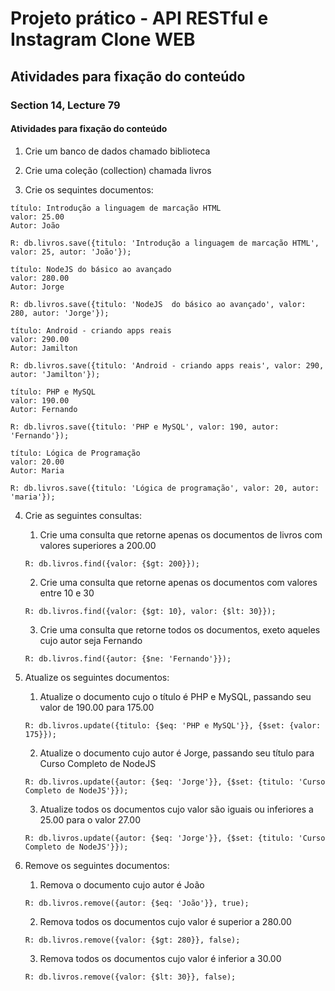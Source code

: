 # Projeto prático - API RESTful e Instagram Clone WEB

## Atividades para fixação do conteúdo
### Section 14, Lecture 79

#### Atividades para fixação do conteúdo

1. Crie um banco de dados chamado biblioteca

2. Crie uma coleção (collection) chamada livros

3. Crie os sequintes documentos:

``` 
título: Introdução a linguagem de marcação HTML
valor: 25.00
Autor: João

R: db.livros.save({titulo: 'Introdução a linguagem de marcação HTML', valor: 25, autor: 'João'});
```

```
título: NodeJS do básico ao avançado
valor: 280.00
Autor: Jorge

R: db.livros.save({titulo: 'NodeJS  do básico ao avançado', valor: 280, autor: 'Jorge'});
```

```
título: Android - criando apps reais
valor: 290.00
Autor: Jamilton

R: db.livros.save({titulo: 'Android - criando apps reais', valor: 290, autor: 'Jamilton'});
```

```
título: PHP e MySQL
valor: 190.00
Autor: Fernando

R: db.livros.save({titulo: 'PHP e MySQL', valor: 190, autor: 'Fernando'});
```

```
título: Lógica de Programação
valor: 20.00
Autor: Maria

R: db.livros.save({titulo: 'Lógica de programação', valor: 20, autor: 'maria'});
```

4. Crie as seguintes consultas:
    1. Crie uma consulta que retorne apenas os documentos de livros com valores superiores a 200.00
    ```
    R: db.livros.find({valor: {$gt: 200}});
    ```
    2. Crie uma consulta que retorne apenas os documentos com valores entre 10 e 30
    ```
    R: db.livros.find({valor: {$gt: 10}, valor: {$lt: 30}});
    ```
    3. Crie uma consulta que retorne todos os documentos, exeto aqueles cujo autor seja Fernando
    ```
    R: db.livros.find({autor: {$ne: 'Fernando'}});
    ```

5. Atualize os seguintes documentos:
    1. Atualize o documento cujo o título é PHP e MySQL, passando seu valor de 190.00 para 175.00
    ```
    R: db.livros.update({titulo: {$eq: 'PHP e MySQL'}}, {$set: {valor: 175}});
    ```
    2. Atualize o documento cujo autor é Jorge, passando seu título para Curso Completo de NodeJS
    ```
    R: db.livros.update({autor: {$eq: 'Jorge'}}, {$set: {titulo: 'Curso Completo de NodeJS'}});
    ```
    3. Atualize todos os documentos cujo valor são iguais ou inferiores a 25.00 para o valor 27.00
    ```
    R: db.livros.update({autor: {$eq: 'Jorge'}}, {$set: {titulo: 'Curso Completo de NodeJS'}});
    ```
6. Remove os seguintes documentos:
    1. Remova o documento cujo autor é João
    ```
    R: db.livros.remove({autor: {$eq: 'João'}}, true);
    ```
    2. Remova todos os documentos cujo valor é superior a 280.00
    ```
    R: db.livros.remove({valor: {$gt: 280}}, false);
    ```
    3. Remova todos os documentos cujo valor é inferior a 30.00
    ```
    R: db.livros.remove({valor: {$lt: 30}}, false);
    ```